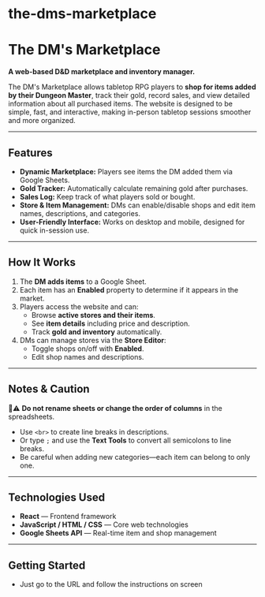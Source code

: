 ﻿# the-dms-marketplace
# The DM's Marketplace

**A web-based D&D marketplace and inventory manager.**  

The DM's Marketplace allows tabletop RPG players to **shop for items added by their Dungeon Master**, track their gold, record sales, and view detailed information about all purchased items. The website is designed to be simple, fast, and interactive, making in-person tabletop sessions smoother and more organized.  

---

## Features

- **Dynamic Marketplace:** Players see items the DM added them via Google Sheets.  
- **Gold Tracker:** Automatically calculate remaining gold after purchases.  
- **Sales Log:** Keep track of what players sold or bought.  
- **Store & Item Management:** DMs can enable/disable shops and edit item names, descriptions, and categories.  
- **User-Friendly Interface:** Works on desktop and mobile, designed for quick in-session use.  

---

## How It Works

1. The **DM adds items** to a Google Sheet.  
2. Each item has an **Enabled** property to determine if it appears in the market.  
3. Players access the website and can:  
   - Browse **active stores and their items**.  
   - See **item details** including price and description.  
   - Track **gold and inventory** automatically.  
4. DMs can manage stores via the **Store Editor**:  
   - Toggle shops on/off with **Enabled**.  
   - Edit shop names and descriptions.  
   

---

## Notes & Caution

🔴⚠️ **Do not rename sheets or change the order of columns** in the spreadsheets.  

- Use `<br>` to create line breaks in descriptions.  
- Or type `;` and use the **Text Tools** to convert all semicolons to line breaks.  
- Be careful when adding new categories—each item can belong to only one.  
---

## Technologies Used

- **React** — Frontend framework  
- **JavaScript / HTML / CSS** — Core web technologies  
- **Google Sheets API** — Real-time item and shop management  

---

## Getting Started

- Just go to the URL and follow the instructions on screen

